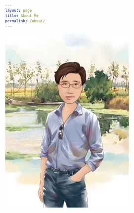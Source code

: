```yaml
---
layout: page
title: About Me
permalink: /about/
---
```


<img src="../images/MomentCamSys_20201227133304_00511003904260.jpg" alt="zeroth" width="400"/>
